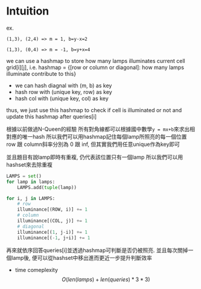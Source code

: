 # Intuition

ex.
```
(1,3), (2,4) => m = 1, b=y-x=2

(1,3), (0,4) => m = -1, b=y+x=4
```

we can use a hashmap to store how many lamps illuminates current cell grid[i][j],
i.e. hashmap = {[row or column or diagonal]: how many lamps illuminate contribute to this}

- we can hash diagnal with (m, b) as key
- hash row with (unique key, row) as key
- hash col with (unique key, col) as key

thus, we just use this hashmap to check if cell is illuminated or not and update this hashmap after queries[i]

根據以前做過N-Queen的經驗
所有對角線都可以根據國中數學`y = mx+b`來求出相對應的唯一hash
所以我們可以用hashmap記住每個lamp所照亮的每一個位置
row 跟 column斜率分別為 0 跟 inf, 但其實我們用任意unique作為key即可

並且題目有說lamp即時有重複, 仍代表該位置只有一個lamp
所以我們可以用hashset來去除重複

```py
LAMPS = set()
for lamp in lamps:
    LAMPS.add(tuple(lamp))

for i, j in LAMPS:
    # row
    illuminance[(ROW, i)] += 1
    # column
    illuminance[(COL, j)] += 1
    # diagonal
    illuminance[(1, j-i)] += 1
    illuminance[(-1, j+i)] += 1
```

再來就依序回答queries[i]並透過hashmap可判斷是否仍被照亮.
並且每次關掉一個lamp後, 便可以從hashset中移出進而更近一步提升判斷效率

- time comeplexity
$$O(len(lamps)+len(queries)*3*3)$$